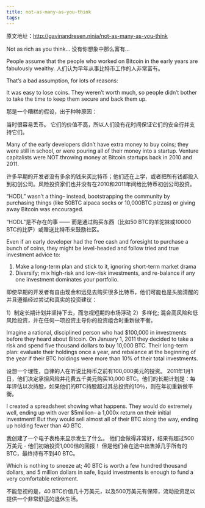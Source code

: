 ```yaml
---
title: not-as-many-as-you-think
tags:
---
```

原文地址：http://gavinandresen.ninja/not-as-many-as-you-think

Not as rich as you think…
没有你想象中那么富有...

People assume that the people who worked on Bitcoin in the early years are fabulously wealthy.
人们认为早年从事比特币工作的人非常富有。

That’s a bad assumption, for lots of reasons:

It was easy to lose coins. They weren’t worth much, so people didn’t bother to take the time to keep them secure and back them up.

那是一个糟糕的假设，出于种种原因：

当时很容易丢币。 它们的价值不高，所以人们没有花时间保证它们的安全行并支持它们。

Many of the early developers didn’t have extra money to buy coins; they were still in school, or were pouring all of their money into a startup. Venture capitalists were NOT throwing money at Bitcoin startups back in 2010 and 2011.

许多早期的开发者没有多余的钱来买比特币；他们还在上学，或者把所有钱都投入到初创公司。风险投资家们也并没有在2010和2011年间给比特币初创公司投资。

“HODL” wasn’t a thing– instead, bootstrapping the community by purchasing things (like 50BTC alpaca socks or 10,000BTC pizzas) or giving away Bitcoin was encouraged.

“HODL”是不存在的事 —— 而是通过购买东西（比如50 BTC的羊驼袜或10000 BTC的比萨）或赠送比特币来鼓励社区。

Even if an early developer had the free cash and foresight to purchase a bunch of coins, they might be level-headed and follow tried and true investment advice to:

1) Make a long-term plan and stick to it, ignoring short-term market drama
2) Diversify; mix high-risk and low-risk investments, and re-balance if any one investment dominates your portfolio.

即使早期的开发者有自由现金和远见去购买很多比特币，他们可能也是头脑清醒的并且遵循经过尝试和真实的投资建议：

1）制定长期计划并坚持下去，而忽视短期的市场浮动
2）多样化; 混合高风险和低风险投资，并在任何一项投资主导你的投资组合时重新做平衡。

Imagine a rational, disciplined person who had $100,000 in investments before they heard about Bitcoin. On January 1, 2011 they decided to take a risk and spend five thousand dollars to buy 10,000 BTC. Their long-term plan: evaluate their holdings once a year, and rebalance at the beginning of the year if their BTC holdings were more than 10% of their total investments.

设想一个理性，自律的人在听说比特币之前有100,000美元的投资。 2011年1月1日，他们决定承担风险并花费五千美元购买10,000 BTC。他们的长期计划是：每年评估以次持股，如果他们的BTC持股超过其总投资的10％，则在年初重新做平衡。

I created a spreadsheet showing what happens. They would do extremely well, ending up with over $5million– a 1,000x return on their initial investment! But they would sell almost all of their BTC along the way, ending up holding fewer than 40 BTC.

我创建了一个电子表格来显示发生了什么。 他们会做得非常好，结果有超过500万美元 - 他们初始投资1,000倍的回报！ 但是他们会在途中出售掉几乎所有的BTC，最终持有不到40 BTC。

Which is nothing to sneeze at; 40 BTC is worth a few hundred thousand dollars, and 5 million dollars in safe, liquid investments is enough to fund a very comfortable retirement.

不能忽视的是，40 BTC价值几十万美元，以及500万美元有保障，流动投资足以提供一个非常舒适的退休生活。
